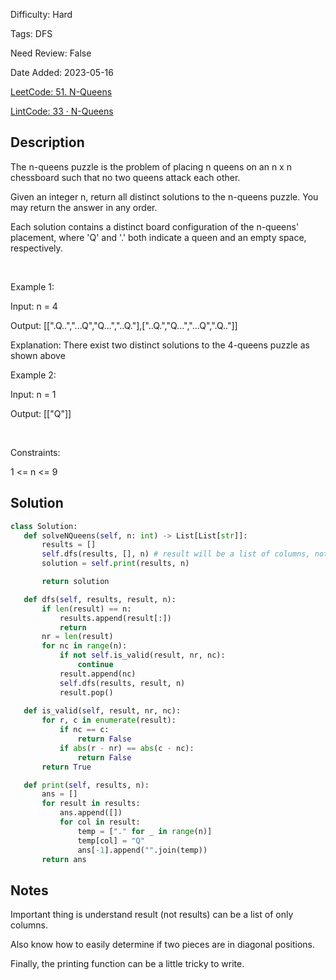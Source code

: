 Difficulty: Hard

Tags: DFS

Need Review: False

Date Added: 2023-05-16

[LeetCode: 51. N-Queens](https://leetcode.com/problems/n-queens/)

[LintCode: 33 · N-Queens](https://lintcode.com/problem/33 )

## Description 

The n-queens puzzle is the problem of placing n queens on an n x n chessboard such that no two queens attack each other.

Given an integer n, return all distinct solutions to the n-queens puzzle. You may return the answer in any order.

Each solution contains a distinct board configuration of the n-queens' placement, where 'Q' and '.' both indicate a queen and an empty space, respectively.

 

Example 1:





Input: n = 4

Output: [[".Q..","...Q","Q...","..Q."],["..Q.","Q...","...Q",".Q.."]]

Explanation: There exist two distinct solutions to the 4-queens puzzle as shown above



Example 2:



Input: n = 1

Output: [["Q"]]



 

Constraints:



1 <= n <= 9



## Solution 
 ```python 
class Solution:
    def solveNQueens(self, n: int) -> List[List[str]]:
        results = []
        self.dfs(results, [], n) # result will be a list of columns, not rows information needed
        solution = self.print(results, n) 

        return solution

    def dfs(self, results, result, n):
        if len(result) == n:
            results.append(result[:])
            return
        nr = len(result)
        for nc in range(n):
            if not self.is_valid(result, nr, nc):
                continue
            result.append(nc)
            self.dfs(results, result, n)
            result.pop()
    
    def is_valid(self, result, nr, nc):
        for r, c in enumerate(result):
            if nc == c:
                return False
            if abs(r - nr) == abs(c - nc):
                return False
        return True

    def print(self, results, n):
        ans = []
        for result in results:
            ans.append([])
            for col in result:
                temp = ["." for _ in range(n)]
                temp[col] = "Q"
                ans[-1].append("".join(temp))
        return ans
 ``` 
## Notes
Important thing is understand result (not results) can be a list of only columns. 

Also know how to easily determine if two pieces are in diagonal positions.

Finally, the printing function can be a little tricky to write.